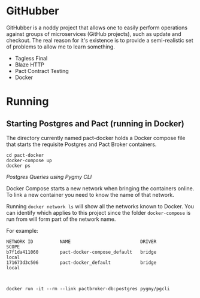 # GitHubber

GitHubber is a noddy project that allows one to easily perform operations against groups of microservices (GitHub projects), such as update and checkout. The real reason for it's existence is to provide a semi-realistic set of problems to allow me to learn something.

* Tagless Final
* Blaze HTTP
* Pact Contract Testing
* Docker

Running
=

 Starting Postgres and Pact (running in Docker)
 -
 The directory currently named pact-docker holds a Docker compose file that starts the requisite Postgres and Pact Broker containers.
```
cd pact-docker
docker-compose up
docker ps
```

*Postgres Queries using Pygmy CLI*

Docker Compose starts a new network when bringing the containers online. To link a new container you need to know the name of that network.

Running `docker network ls` will show all the networks known to Docker. You can identify which applies to this project since the folder `docker-compose` is run from will form part of the network name.

For example: 
```
NETWORK ID          NAME                          DRIVER              SCOPE
b7f1da411060        pact-docker-compose_default   bridge              local
171673d3c506        pact-docker_default           bridge              local



docker run -it --rm --link pactbroker-db:postgres pygmy/pgcli
```